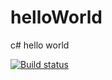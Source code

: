 # helloWorld
c# hello world

[![Build status](https://ci.appveyor.com/api/projects/status/yltxbm7noykshsbn?svg=true)](https://ci.appveyor.com/project/xraysaas/helloworld)
